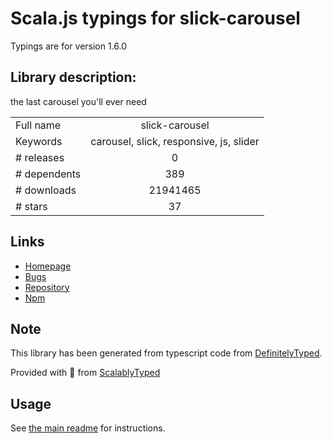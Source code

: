 
# Scala.js typings for slick-carousel

Typings are for version 1.6.0

## Library description:
the last carousel you'll ever need

|                    |                 |
| ------------------ | :-------------: |
| Full name          | slick-carousel |
| Keywords           | carousel, slick, responsive, js, slider |
| # releases         | 0 |
| # dependents       | 389 |
| # downloads        | 21941465 |
| # stars            | 37 |

## Links
- [Homepage](https://github.com/kenwheeler/slick#readme)
- [Bugs](https://github.com/kenwheeler/slick/issues)
- [Repository](https://github.com/kenwheeler/slick)
- [Npm](https://www.npmjs.com/package/slick-carousel)
    


## Note
This library has been generated from typescript code from [DefinitelyTyped](https://definitelytyped.org).

Provided with :purple_heart: from [ScalablyTyped](https://github.com/oyvindberg/ScalablyTyped)

## Usage
See [the main readme](../../readme.md) for instructions.


